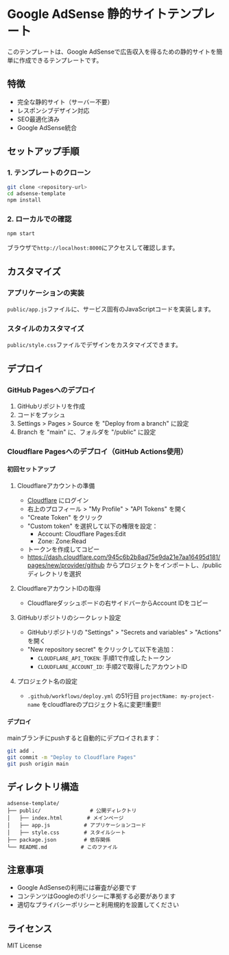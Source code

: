 # Google AdSense 静的サイトテンプレート

このテンプレートは、Google AdSenseで広告収入を得るための静的サイトを簡単に作成できるテンプレートです。

## 特徴

- 完全な静的サイト（サーバー不要）
- レスポンシブデザイン対応
- SEO最適化済み
- Google AdSense統合

## セットアップ手順

### 1. テンプレートのクローン

```bash
git clone <repository-url>
cd adsense-template
npm install
```

### 2. ローカルでの確認

```bash
npm start
```

ブラウザで`http://localhost:8000`にアクセスして確認します。

## カスタマイズ

### アプリケーションの実装

`public/app.js`ファイルに、サービス固有のJavaScriptコードを実装します。

### スタイルのカスタマイズ

`public/style.css`ファイルでデザインをカスタマイズできます。


## デプロイ

### GitHub Pagesへのデプロイ

1. GitHubリポジトリを作成
2. コードをプッシュ
3. Settings > Pages > Source を "Deploy from a branch" に設定
4. Branch を "main" に、フォルダを "/public" に設定

### Cloudflare Pagesへのデプロイ（GitHub Actions使用）

#### 初回セットアップ

1. Cloudflareアカウントの準備
   - [Cloudflare](https://www.cloudflare.com/) にログイン
   - 右上のプロフィール > "My Profile" > "API Tokens" を開く
   - "Create Token" をクリック
   - "Custom token" を選択して以下の権限を設定：
     - Account: Cloudflare Pages:Edit
     - Zone: Zone:Read
   - トークンを作成してコピー
   - https://dash.cloudflare.com/945c6b2b8ad75e9da21e7aa16495d181/pages/new/provider/github からプロジェクトをインポートし、/public ディレクトリを選択

2. CloudflareアカウントIDの取得
   - Cloudflareダッシュボードの右サイドバーからAccount IDをコピー

3. GitHubリポジトリのシークレット設定
   - GitHubリポジトリの "Settings" > "Secrets and variables" > "Actions" を開く
   - "New repository secret" をクリックして以下を追加：
     - `CLOUDFLARE_API_TOKEN`: 手順1で作成したトークン
     - `CLOUDFLARE_ACCOUNT_ID`: 手順2で取得したアカウントID

4. プロジェクト名の設定
   - `.github/workflows/deploy.yml` の51行目 `projectName: my-project-name` をcloudflareのプロジェクト名に変更!!重要!!

#### デプロイ

mainブランチにpushすると自動的にデプロイされます：

```bash
git add .
git commit -m "Deploy to Cloudflare Pages"
git push origin main
```

## ディレクトリ構造

```
adsense-template/
├── public/                # 公開ディレクトリ
│   ├── index.html        # メインページ
│   ├── app.js           # アプリケーションコード
│   ├── style.css        # スタイルシート
├── package.json         # 依存関係
└── README.md           # このファイル
```

## 注意事項

- Google AdSenseの利用には審査が必要です
- コンテンツはGoogleのポリシーに準拠する必要があります
- 適切なプライバシーポリシーと利用規約を設置してください

## ライセンス

MIT License
